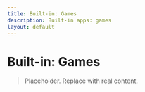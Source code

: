 ```yaml
---
title: Built-in: Games
description: Built-in apps: games
layout: default
---
```

# Built-in: Games

> Placeholder. Replace with real content.
